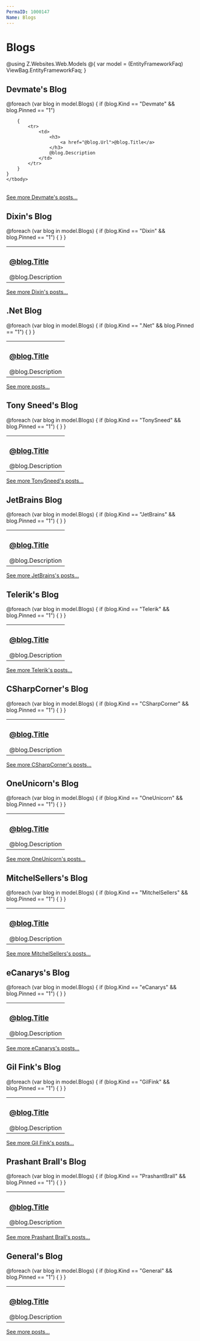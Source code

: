```yaml
---
PermaID: 1000147
Name: Blogs
---
```


# Blogs

@using Z.Websites.Web.Models
@{
    var model = (EntityFrameworkFaq) ViewBag.EntityFrameworkFaq;
}

<h2>Devmate's Blog</h2>

<table>
    <tbody>
    @foreach (var blog in model.Blogs)
    {
        if (blog.Kind == "Devmate" && blog.Pinned == "1")

        {
            <tr>
                <td>
                    <h3>
                        <a href="@blog.Url">@blog.Title</a>
                    </h3>
                    @blog.Description
                </td>
            </tr>
        }
    }
    </tbody>
</table>

<a href="/devmate-blog">See more Devmate's posts...</a>

<h2>Dixin's Blog</h2>

<table>
    <tbody>
    @foreach (var blog in model.Blogs)
    {
        if (blog.Kind == "Dixin" && blog.Pinned == "1")
        {
            <tr>
                <td>
                    <h3>
                        <a href="@blog.Url">@blog.Title</a>
                    </h3>
                    @blog.Description
                </td>
            </tr>
        }
    }
    </tbody>
</table>

<a href="/dixin-blog">See more Dixin's posts...</a>

<h2>.Net Blog</h2>

<table>
    <tbody>
    @foreach (var blog in model.Blogs)
    {
        if (blog.Kind == ".Net" && blog.Pinned == "1")
        {
            <tr>
                <td>
                    <h3>
                        <a href="@blog.Url">@blog.Title</a>
                    </h3>
                    @blog.Description
                </td>
            </tr>
        }
    }
    </tbody>
</table>

<a href="/dot-net-blog">See more posts...</a>

<h2>Tony Sneed's Blog</h2>

<table>
    <tbody>
    @foreach (var blog in model.Blogs)
    {
        if (blog.Kind == "TonySneed" && blog.Pinned == "1")
        {
            <tr>
                <td>
                    <h3>
                        <a href="@blog.Url">@blog.Title</a>
                    </h3>
                    @blog.Description
                </td>
            </tr>
        }
    }
    </tbody>
</table>

<a href="/tony-sneed-blog">See more TonySneed's posts...</a>

<h2>JetBrains Blog</h2>

<table>
    <tbody>
    @foreach (var blog in model.Blogs)
    {
        if (blog.Kind == "JetBrains" && blog.Pinned == "1")
        {
            <tr>
                <td>
                    <h3>
                        <a href="@blog.Url">@blog.Title</a>
                    </h3>
                    @blog.Description
                </td>
            </tr>
        }
    }
    </tbody>
</table>

<a href="/jet-brains-blog">See more JetBrains's posts...</a>

<h2>Telerik's Blog</h2>

<table>
    <tbody>
    @foreach (var blog in model.Blogs)
    {
        if (blog.Kind == "Telerik" && blog.Pinned == "1")
        {
            <tr>
                <td>
                    <h3>
                        <a href="@blog.Url">@blog.Title</a>
                    </h3>
                    @blog.Description
                </td>
            </tr>
        }
    }
    </tbody>
</table>

<a href="/telerik-blog">See more Telerik's posts...</a>

<h2>CSharpCorner's Blog</h2>

<table>
    <tbody>
    @foreach (var blog in model.Blogs)
    {
        if (blog.Kind == "CSharpCorner" && blog.Pinned == "1")
        {
            <tr>
                <td>
                    <h3>
                        <a href="@blog.Url">@blog.Title</a>
                    </h3>
                    @blog.Description
                </td>
            </tr>
        }
    }
    </tbody>
</table>

<a href="/csharp-corner-blog">See more CSharpCorner's posts...</a>

<h2>OneUnicorn's Blog</h2>

<table>
    <tbody>
    @foreach (var blog in model.Blogs)
    {
        if (blog.Kind == "OneUnicorn" && blog.Pinned == "1")
        {
            <tr>
                <td>
                    <h3>
                        <a href="@blog.Url">@blog.Title</a>
                    </h3>
                    @blog.Description
                </td>
            </tr>
        }
    }
    </tbody>
</table>

<a href="/one-unicorn-blog">See more OneUnicorn's posts...</a>

<h2>MitchelSellers's Blog</h2>

<table>
    <tbody>
    @foreach (var blog in model.Blogs)
    {
        if (blog.Kind == "MitchelSellers" && blog.Pinned == "1")
        {
            <tr>
                <td>
                    <h3>
                        <a href="@blog.Url">@blog.Title</a>
                    </h3>
                    @blog.Description
                </td>
            </tr>
        }
    }
    </tbody>
</table>

<a href="/mitchel-sellers-blog">See more MitchelSellers's posts...</a>

<h2>eCanarys's Blog</h2>

<table>
    <tbody>
    @foreach (var blog in model.Blogs)
    {
        if (blog.Kind == "eCanarys" && blog.Pinned == "1")
        {
            <tr>
                <td>
                    <h3>
                        <a href="@blog.Url">@blog.Title</a>
                    </h3>
                    @blog.Description
                </td>
            </tr>
        }
    }
    </tbody>
</table>

<a href="/ecanarys-blog">See more eCanarys's posts...</a>

<h2>Gil Fink's Blog</h2>

<table>
    <tbody>
    @foreach (var blog in model.Blogs)
    {
        if (blog.Kind == "GilFink" && blog.Pinned == "1")
        {
            <tr>
                <td>
                    <h3>
                        <a href="@blog.Url">@blog.Title</a>
                    </h3>
                    @blog.Description
                </td>
            </tr>
        }
    }
    <tbody>
    </tbody>
</table>

<a href="/gil-fink-blog">See more Gil Fink's posts...</a>

<h2>Prashant Brall's Blog</h2>

<table>
    <tbody>
    @foreach (var blog in model.Blogs)
    {
        if (blog.Kind == "PrashantBrall" && blog.Pinned == "1")
        {
            <tr>
                <td>
                    <h3>
                        <a href="@blog.Url">@blog.Title</a>
                    </h3>
                    @blog.Description
                </td>
            </tr>
        }
    }
    </tbody>
</table>

<a href="/prashant-brall-blog">See more Prashant Brall's posts...</a>

<h2>General's Blog</h2>

<table>
    <tbody>
    @foreach (var blog in model.Blogs)
    {
        if (blog.Kind == "General" && blog.Pinned == "1")
        {
            <tr>
                <td>
                    <h3>
                        <a href="@blog.Url">@blog.Title</a>
                    </h3>
                    @blog.Description
                </td>
            </tr>
        }
    }
    </tbody>
</table>

<a href="/general-blog">See more posts...</a>